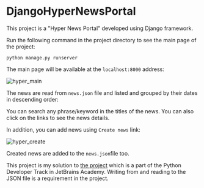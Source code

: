 # DjangoHyperNewsPortal
This project is a "Hyper News Portal" developed using Django framework. 

Run the following command in the project directory to see the main page of the project:

```python manage.py runserver```

The main page will be available at the ```localhost:8000``` address:

![hyper_main](https://user-images.githubusercontent.com/37106831/90333587-d26ffb80-dfcf-11ea-8cad-03926b41df5f.jpg)

The news are read from ```news.json``` file and listed and grouped by their dates in descending order:

You can search any phrase/keyword in the titles of the news. You can also click on the links to see the news details. 

In addition, you can add news using ```Create news``` link:

![hyper_create](https://user-images.githubusercontent.com/37106831/90333771-1e6f7000-dfd1-11ea-8eea-d02b27c237b7.jpg)

Created news are added to the ```news.json```file too.

This project is my solution to [the project](https://hyperskill.org/projects/102?track=2) which is a part of the Python Developer Track in JetBrains Academy. Writing from and reading to the JSON file is a requirement in the project.
